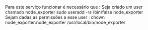 Para este serviço funcionar é necessário que :
    Seja criado um user chamado node_exporter  sudo useradd -rs /bin/false        node_exporter <br>
    Sejam dadas as permissões a esse user : chown node_exporter:node_exporter /usr/local/bin/node_exporter